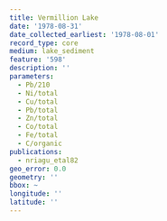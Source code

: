 ```yaml
---
title: Vermillion Lake
date: '1978-08-31'
date_collected_earliest: '1978-08-01'
record_type: core
medium: lake_sediment
feature: '598'
description: ''
parameters:
  - Pb/210
  - Ni/total
  - Cu/total
  - Pb/total
  - Zn/total
  - Co/total
  - Fe/total
  - C/organic
publications:
  - nriagu_etal82
geo_error: 0.0
geometry: ''
bbox: ~
longitude: ''
latitude: ''
---
```

